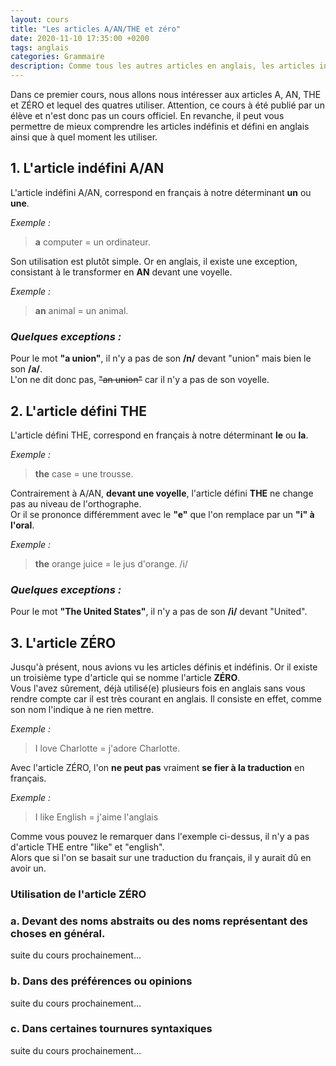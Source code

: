 ```yaml
---
layout: cours
title: "Les articles A/AN/THE et zéro"
date: 2020-11-10 17:35:00 +0200
tags: anglais
categories: Grammaire
description: Comme tous les autres articles en anglais, les articles indéfinis sont invariables. On choisit, lequel utiliser en fonction de la première lettre du mot qui suit l'article, pour faciliter la prononciation à l'oral.
---
```


<p class="lead drop-cap">Dans ce premier cours, nous allons nous intéresser aux articles A, AN, THE et ZÉRO et lequel des quatres utiliser. Attention, ce cours à été publié par un élève et n'est donc pas un cours officiel. En revanche, il peut vous permettre de mieux comprendre les articles indéfinis et défini en anglais ainsi que à quel moment les utiliser.</p>

## 1. L'article indéfini A/AN

L'article indéfini A/AN, correspond en français à notre déterminant **un** ou **une**.

*Exemple :*   
> **a** computer = un ordinateur.

Son utilisation est plutôt simple. Or en anglais, il existe une exception, consistant à le transformer en **AN** devant une voyelle.

*Exemple :*  
> **an** animal = un animal.

### ***Quelques exceptions :***
Pour le mot **"a union"**, il n'y a pas de son **/n/** devant "union" mais bien le son **/a/**.  
L'on ne dit donc pas, ~~"an union"~~ car il n'y a pas de son voyelle.

## 2. L'article défini THE

L'article défini THE, correspond en français à notre déterminant **le** ou **la**.

*Exemple :*  
> **the** case = une trousse.

Contrairement à A/AN, **devant une voyelle**, l'article défini **THE** ne change pas au niveau de l'orthographe.  
Or il se prononce différemment avec le **"e"** que l'on remplace par un **"i" à l'oral**.

*Exemple :*  
> **the** orange juice = le jus d'orange.
>    /i/

### ***Quelques exceptions :***
Pour le mot **"The United States"**, il n'y a pas de son **/i/** devant "United".

## 3. L'article ZÉRO
Jusqu'à présent, nous avions vu les articles définis et indéfinis. Or il existe un troisième type d'article qui se nomme l'article **ZÉRO**.  
Vous l'avez sûrement, déjà utilisé(e) plusieurs fois en anglais sans vous rendre compte car il est très courant en anglais. Il consiste en effet, comme son nom l'indique à ne rien mettre.

*Exemple :*
> I love Charlotte = j'adore Charlotte.

Avec l'article ZÉRO, l'on **ne peut pas** vraiment **se fier à la traduction** en français.

*Exemple :*
> I like English = j'aime l'anglais

Comme vous pouvez le remarquer dans l'exemple ci-dessus, il n'y a pas d'article THE entre "like" et "english".  
Alors que si l'on se basait sur une traduction du français, il y aurait dû en avoir un.

### Utilisation de l'article ZÉRO
### a. Devant des noms abstraits ou des noms représentant des choses en général.
suite du cours prochainement...
### b. Dans des préférences ou opinions
suite du cours prochainement...
### c. Dans certaines tournures syntaxiques
suite du cours prochainement...
